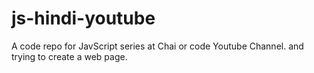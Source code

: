 # js-hindi-youtube
A code repo for JavScript series at Chai or code Youtube Channel.
and trying to create a web page.
